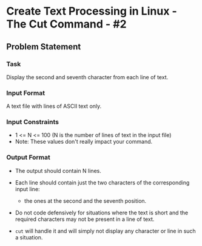 # Create Text Processing in Linux - The Cut Command - #2

## Problem Statement

### Task 

Display the second and seventh character from each line of text.

### Input Format 

A text file with lines of ASCII text only.

### Input Constraints 

* 1 <= N <= 100 (N is the number of lines of text in the input file) 
* Note: These values don't really impact your command.

### Output Format 

* The output should contain N lines. 
* Each line should contain just the two characters of the corresponding input line: 
  * the ones at the second and the seventh position.

* Do not code defensively for situations where the text is short and the required characters may not be present in a line of text. 
* `cut` will handle it and will simply not display any character or line in such a situation.
